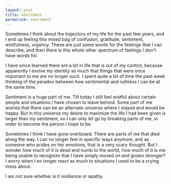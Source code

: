 ```yaml
---
layout: post
title: Sentiment
permalink: sentiment
---
```


Sometimes I think about the trajectory of my life for the past few years, and I end up feeling this mixed bag of confusion, gratitude, sentiment, wistfulness, urgency. These are just some words for the feelings that I can describe, and then there is this whole other spectrum of feelings I don't have words for. 

I have since learned there are a lot in life that is out of my control, because apparently I evolve my identity so much that things that were once important to me are no longer such. I spent quite a bit of time the past week thinking of the paradox between how sentimental and ruthless I can be at the same time. 

Sentiment is a huge part of me. Till today I still feel wistful about certain people and situations I have chosen to leave behind. Some part of me wishes that there can be an alternate universe where I stayed and would be happy. But in this universe my desire to maximize the life I had been given is larger than my sentiment, so I can only let go by breaking parts of me, in order to become the person I hope to be. 

Sometimes I think I have gone overboard. There are parts of me that died along the way. I can no longer feel in specific ways anymore, and as someone who prides on her emotions, that is a very scary thought. But I wonder how much of it is dead and numb to the world, how much of it is me being unable to recognize that I have simply moved on and grown stronger? I worry when I no longer react as much to situations I used to be a crying mess about. 

I am not sure whether is it resilience or apathy. 